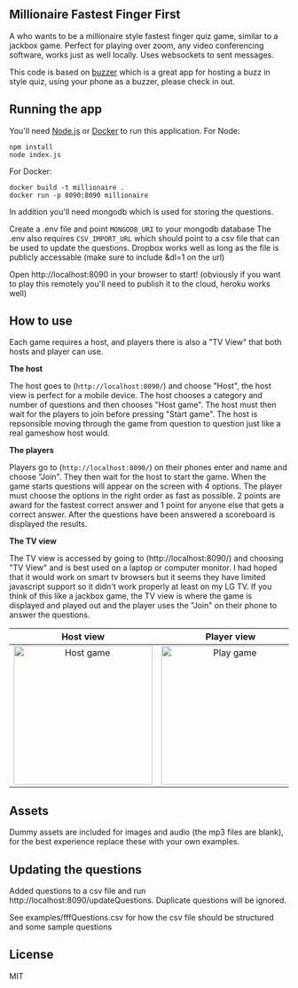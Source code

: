 ## Millionaire Fastest Finger First


A who wants to be a millionaire style fastest finger quiz game, similar to a jackbox game. Perfect for playing over zoom, any video conferencing software, works just as well locally. Uses websockets to sent messages.

This code is based on [buzzer](https://github.com/bufferapp/buzzer) which is a great app for hosting a buzz in style quiz, using your phone as a buzzer, please check in out.

## Running the app

You'll need [Node.js](https://nodejs.org) or [Docker](https://www.docker.com/) to run this
application. For Node:

```
npm install
node index.js
```

For Docker:

```
docker build -t millionaire .
docker run -p 8090:8090 millionaire
```

In addition you'll need mongodb which is used for storing the questions.

Create a .env file and point `MONGODB_URI` to your mongodb database
The .env also requires `CSV_IMPORT_URL` which should point to a csv file that can be used to update the questions. Dropbox works well as long as the file is publicly accessable (make sure to include &dl=1 on the url)


Open http://localhost:8090 in your browser to start! (obviously if you want to play this remotely you'll need to publish it to the cloud, heroku works well)

## How to use

Each game requires a host, and players there is also a "TV View" that both hosts and player can use. 


**The host**

The host goes to (`http://localhost:8090/`) and choose "Host", the host view is perfect for a mobile device. The host chooses a category and number of questions and then chooses "Host game". The host must then wait for the players to join before pressing "Start game". The host is repsonsible moving through the game from question to question just like a real gameshow host would.


**The players**

Players go to (`http://localhost:8090/`) on their phones enter and name and choose "Join". They then wait for the host to start the game. When the game starts questions will appear on the screen with 4 options. The player must choose the options in the right order as fast as possible. 2 points are award for the fastest correct answer and 1 point for anyone else that gets a correct answer. After the questions have been answered a scoreboard is displayed the results.

**The TV view**

The TV view is accessed by going to (http://localhost:8090/) and choosing "TV View" and is best used on a laptop or computer monitor. I had hoped that it would work on smart tv browsers but it seems they have limited javascript support so it didn't work properly at least on my LG TV. If you think of this like a jackbox game, the TV view is where the game is displayed and played out and the player uses the "Join" on their phone to answer the questions.


Host view                | Player view                 | TV view                  |
:-------------------------:|:-------------------------:|:-------------------------:|
<img width="250px" src="https://github.com/ashermja/millionaire/blob/master/screenshots/host.png?raw=true" alt="Host game"/> | <img width="250px" src="https://github.com/ashermja/millionaire/blob/master/screenshots/player.png?raw=true" alt="Play game"/> | <img width="250px" src="https://github.com/ashermja/millionaire/blob/master/screenshots/audience.png?raw=true" alt="TV view"/>

## Assets
Dummy assets are included for images and audio (the mp3 files are blank), for the best experience replace these with your own examples.

## Updating the questions
Added questions to a csv file and run http://localhost:8090/updateQuestions. Duplicate questions will be ignored.

See examples/fffQuestions.csv for how the csv file should be structured and some sample questions

## License

MIT
